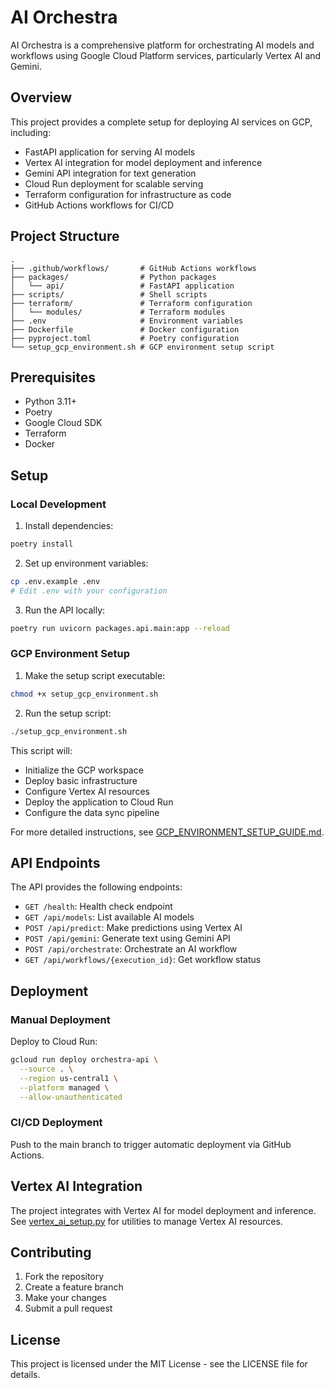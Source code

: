# AI Orchestra

AI Orchestra is a comprehensive platform for orchestrating AI models and workflows using Google Cloud Platform services, particularly Vertex AI and Gemini.

## Overview

This project provides a complete setup for deploying AI services on GCP, including:

- FastAPI application for serving AI models
- Vertex AI integration for model deployment and inference
- Gemini API integration for text generation
- Cloud Run deployment for scalable serving
- Terraform configuration for infrastructure as code
- GitHub Actions workflows for CI/CD

## Project Structure

```
.
├── .github/workflows/       # GitHub Actions workflows
├── packages/                # Python packages
│   └── api/                 # FastAPI application
├── scripts/                 # Shell scripts
├── terraform/               # Terraform configuration
│   └── modules/             # Terraform modules
├── .env                     # Environment variables
├── Dockerfile               # Docker configuration
├── pyproject.toml           # Poetry configuration
└── setup_gcp_environment.sh # GCP environment setup script
```

## Prerequisites

- Python 3.11+
- Poetry
- Google Cloud SDK
- Terraform
- Docker

## Setup

### Local Development

1. Install dependencies:

```bash
poetry install
```

2. Set up environment variables:

```bash
cp .env.example .env
# Edit .env with your configuration
```

3. Run the API locally:

```bash
poetry run uvicorn packages.api.main:app --reload
```

### GCP Environment Setup

1. Make the setup script executable:

```bash
chmod +x setup_gcp_environment.sh
```

2. Run the setup script:

```bash
./setup_gcp_environment.sh
```

This script will:
- Initialize the GCP workspace
- Deploy basic infrastructure
- Configure Vertex AI resources
- Deploy the application to Cloud Run
- Configure the data sync pipeline

For more detailed instructions, see [GCP_ENVIRONMENT_SETUP_GUIDE.md](GCP_ENVIRONMENT_SETUP_GUIDE.md).

## API Endpoints

The API provides the following endpoints:

- `GET /health`: Health check endpoint
- `GET /api/models`: List available AI models
- `POST /api/predict`: Make predictions using Vertex AI
- `POST /api/gemini`: Generate text using Gemini API
- `POST /api/orchestrate`: Orchestrate an AI workflow
- `GET /api/workflows/{execution_id}`: Get workflow status

## Deployment

### Manual Deployment

Deploy to Cloud Run:

```bash
gcloud run deploy orchestra-api \
  --source . \
  --region us-central1 \
  --platform managed \
  --allow-unauthenticated
```

### CI/CD Deployment

Push to the main branch to trigger automatic deployment via GitHub Actions.

## Vertex AI Integration

The project integrates with Vertex AI for model deployment and inference. See [vertex_ai_setup.py](vertex_ai_setup.py) for utilities to manage Vertex AI resources.

## Contributing

1. Fork the repository
2. Create a feature branch
3. Make your changes
4. Submit a pull request

## License

This project is licensed under the MIT License - see the LICENSE file for details.
